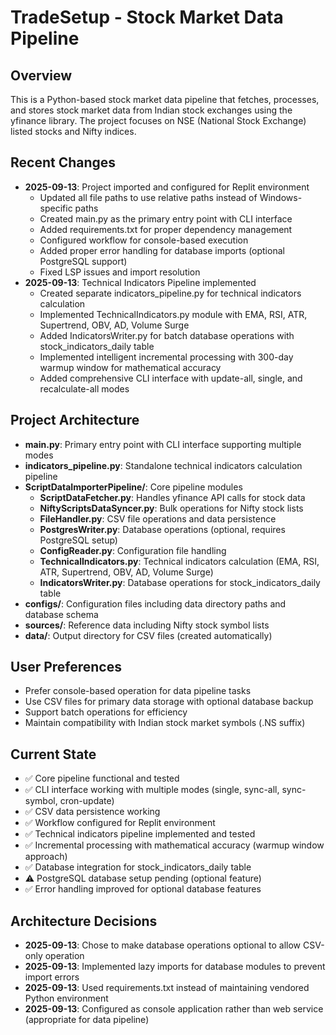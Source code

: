 # TradeSetup - Stock Market Data Pipeline

## Overview
This is a Python-based stock market data pipeline that fetches, processes, and stores stock market data from Indian stock exchanges using the yfinance library. The project focuses on NSE (National Stock Exchange) listed stocks and Nifty indices.

## Recent Changes
- **2025-09-13**: Project imported and configured for Replit environment
  - Updated all file paths to use relative paths instead of Windows-specific paths
  - Created main.py as the primary entry point with CLI interface
  - Added requirements.txt for proper dependency management
  - Configured workflow for console-based execution
  - Added proper error handling for database imports (optional PostgreSQL support)
  - Fixed LSP issues and import resolution
- **2025-09-13**: Technical Indicators Pipeline implemented
  - Created separate indicators_pipeline.py for technical indicators calculation
  - Implemented TechnicalIndicators.py module with EMA, RSI, ATR, Supertrend, OBV, AD, Volume Surge
  - Added IndicatorsWriter.py for batch database operations with stock_indicators_daily table
  - Implemented intelligent incremental processing with 300-day warmup window for mathematical accuracy
  - Added comprehensive CLI interface with update-all, single, and recalculate-all modes

## Project Architecture
- **main.py**: Primary entry point with CLI interface supporting multiple modes
- **indicators_pipeline.py**: Standalone technical indicators calculation pipeline
- **ScriptDataImporterPipeline/**: Core pipeline modules
  - **ScriptDataFetcher.py**: Handles yfinance API calls for stock data
  - **NiftyScriptsDataSyncer.py**: Bulk operations for Nifty stock lists
  - **FileHandler.py**: CSV file operations and data persistence
  - **PostgresWriter.py**: Database operations (optional, requires PostgreSQL setup)
  - **ConfigReader.py**: Configuration file handling
  - **TechnicalIndicators.py**: Technical indicators calculation (EMA, RSI, ATR, Supertrend, OBV, AD, Volume Surge)
  - **IndicatorsWriter.py**: Database operations for stock_indicators_daily table
- **configs/**: Configuration files including data directory paths and database schema
- **sources/**: Reference data including Nifty stock symbol lists
- **data/**: Output directory for CSV files (created automatically)

## User Preferences
- Prefer console-based operation for data pipeline tasks
- Use CSV files for primary data storage with optional database backup
- Support batch operations for efficiency
- Maintain compatibility with Indian stock market symbols (.NS suffix)

## Current State
- ✅ Core pipeline functional and tested
- ✅ CLI interface working with multiple modes (single, sync-all, sync-symbol, cron-update)
- ✅ CSV data persistence working
- ✅ Workflow configured for Replit environment
- ✅ Technical indicators pipeline implemented and tested
- ✅ Incremental processing with mathematical accuracy (warmup window approach)
- ✅ Database integration for stock_indicators_daily table
- ⚠️ PostgreSQL database setup pending (optional feature)
- ✅ Error handling improved for optional database features

## Architecture Decisions
- **2025-09-13**: Chose to make database operations optional to allow CSV-only operation
- **2025-09-13**: Implemented lazy imports for database modules to prevent import errors
- **2025-09-13**: Used requirements.txt instead of maintaining vendored Python environment
- **2025-09-13**: Configured as console application rather than web service (appropriate for data pipeline)